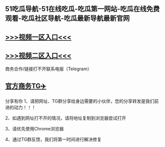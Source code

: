 51吃瓜导航-51在线吃瓜-吃瓜第一网站-吃瓜在线免费观看-吃瓜社区导航-吃瓜最新导航最新官网
---
[>>>视频一区入口<<<](https://17cg1.github.io/)
----
[>>>视频二区入口<<<](https://17cg1.github.io/)
----
商务合作/链接打不开联系电报（Telegram）

[官方商务TG✈️](https://t.me/Wenge58/)
---
分享有你
1、请把网址、TG群分享给身边需要的小伙伴，您的分享转发是我们前进的动力！！！

2、如遇到网址打不开的情况，请将地址复制到浏览器尝试打开

3、请优先使用Chrome浏览器

4、通过TG群反馈，我们将第一时间进行解决修复

